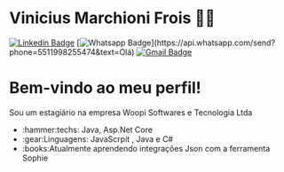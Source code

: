 # Vinicius Marchioni Frois :man_technologist:

[![Linkedin Badge](https://img.shields.io/badge/-LinkedIn-blue?style=flat-square&logo=Linkedin&logoColor=white&link=https://www.linkedin.com/in/vinicius-frois/)](https://www.linkedin.com/in/vinicius-frois/)
[![Whatsapp Badge](https://img.shields.io/badge/-Whatsapp-4CA143?style=flat-square&labelColor=4CA143&logo=whatsapp&logoColor=white&link=https://api.whatsapp.com/send?phone=5511998255474&text=Olá!)](https://api.whatsapp.com/send?phone=5511998255474&text=Olá)
[![Gmail Badge](https://img.shields.io/badge/-Gmail-c14438?style=flat-square&logo=Gmail&logoColor=white&link=mailto:viniciusfroism@gmail.com)](mailto:viniciusfroism@gmail.com)

# Bem-vindo ao meu perfil! 

Sou um estagiário na empresa Woopi Softwares e Tecnologia Ltda
<ul>
<li>:hammer:techs: Java, Asp.Net Core</li>
<li>:gear:Linguagens: JavaScrpit , Java e C#</li>
<li>:books:Atualmente aprendendo integrações Json com a ferramenta Sophie</li>
<u/>
